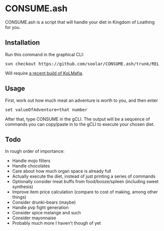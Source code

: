# CONSUME.ash

CONSUME.ash is a script that will handle your diet in Kingdom of Loathing for you.

## Installation

Run this command in the graphical CLI:
<pre>
svn checkout https://github.com/soolar/CONSUME.ash/trunk/RELEASE/
</pre>
Will require [a recent build of KoLMafia](http://builds.kolmafia.us/job/Kolmafia/lastSuccessfulBuild/).

## Usage

First, work out how much meat an adventure is worth to you, and then enter
<pre>
set valueOfAdventure=that number
</pre>
After that, type CONSUME in the gCLI. The output will be a sequence of commands you can copy/paste in to the gCLI to execute your chosen diet.

## Todo

In rough order of importance:
* Handle mojo filters
* Handle chocolates
* Care about how much organ space is already full
* Actually execute the diet, instead of just printing a series of commands
* Optionally consider meat buffs from food/booze/spleen (including sweet synthesis)
* Improve item price calculation (compare to cost of making, among other things)
* Consider drunki-bears (maybe)
* Handle pvp fight generation
* Consider spice melange and such
* Consider mayonnaise
* Probably much more I haven't though of yet
